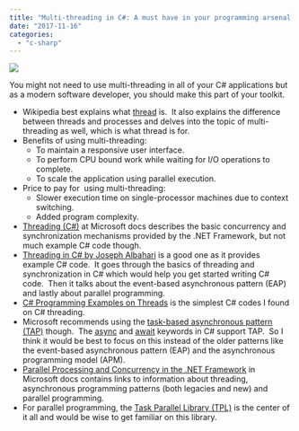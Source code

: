 ```yaml
---
title: "Multi-threading in C#: A must have in your programming arsenal (IMO)"
date: "2017-11-16"
categories: 
  - "c-sharp"
---
```


![](/technical-blog/assets/images/csbloglogo21.png)

You might not need to use multi-threading in all of your C# applications but as a modern software developer, you should make this part of your toolkit.

- Wikipedia best explains what [thread](https://en.wikipedia.org/wiki/Thread_(computing)) is.  It also explains the difference between threads and processes and delves into the topic of multi-threading as well, which is what thread is for.
- Benefits of using multi-threading:
    - To maintain a responsive user interface.
    - To perform CPU bound work while waiting for I/O operations to complete.
    - To scale the application using parallel execution.
- Price to pay for  using multi-threading:
    - Slower execution time on single-processor machines due to context switching.
    - Added program complexity.
- [Threading (C#)](https://docs.microsoft.com/en-us/dotnet/csharp/programming-guide/concepts/threading/index) at Microsoft docs describes the basic concurrency and synchronization mechanisms provided by the .NET Framework, but not much example C# code though.
- [Threading in C# by Joseph Albahari](http://www.albahari.com/threading/) is a good one as it provides example C# code.  It goes through the basics of threading and synchronization in C# which would help you get started writing C# code.  Then it talks about the event-based asynchronous pattern (EAP) and lastly about parallel programming.
- [C# Programming Examples on Threads](http://www.sanfoundry.com/csharp-programming-examples-on-threads/) is the simplest C# codes I found on C# threading.
- Microsoft recommends using the [task-based asynchronous pattern (TAP)](https://docs.microsoft.com/en-us/dotnet/standard/asynchronous-programming-patterns/task-based-asynchronous-pattern-tap) though.  The [async](https://docs.microsoft.com/en-us/dotnet/csharp/language-reference/keywords/async) and [await](https://docs.microsoft.com/en-us/dotnet/csharp/language-reference/keywords/await) keywords in C# support TAP.  So I think it would be best to focus on this instead of the older patterns like the event-based asynchronous pattern (EAP) and the asynchronous programming model (APM).
- [Parallel Processing and Concurrency in the .NET Framework](https://docs.microsoft.com/en-us/dotnet/standard/parallel-processing-and-concurrency) in Microsoft docs contains links to information about threading, asynchronous programming patterns (both legacies and new) and parallel programming.
- For parallel programming, the [Task Parallel Library (TPL)](https://docs.microsoft.com/en-us/dotnet/standard/parallel-programming/task-parallel-library-tpl) is the center of it all and would be wise to get familiar on this library.
